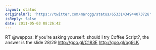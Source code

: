 ```yaml
---
layout: status
originalUrl: 'https://twitter.com/marcgg/status/65331434944073728'
isReply: false
date: 2011-05-03 08:26:42
---
```


RT @weppos: If you're asking yourself: should I try Coffee Script?, the answer is the slide 28/29 http://goo.gl/C183E http://goo.gl/bg9LK
